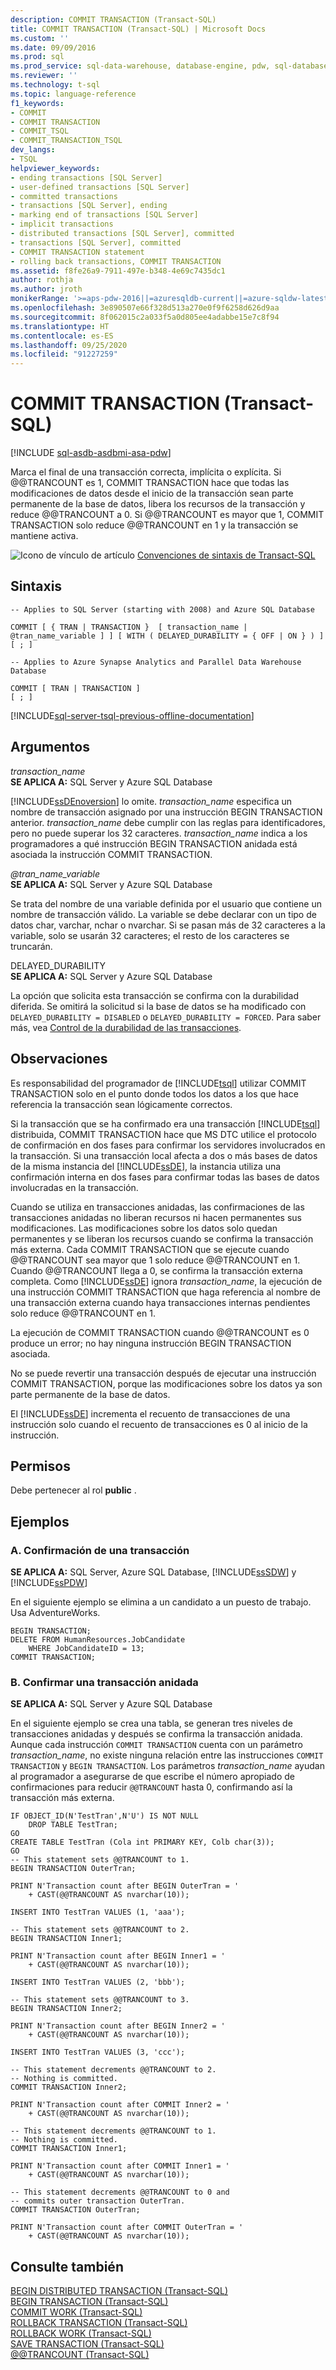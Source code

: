 ```yaml
---
description: COMMIT TRANSACTION (Transact-SQL)
title: COMMIT TRANSACTION (Transact-SQL) | Microsoft Docs
ms.custom: ''
ms.date: 09/09/2016
ms.prod: sql
ms.prod_service: sql-data-warehouse, database-engine, pdw, sql-database
ms.reviewer: ''
ms.technology: t-sql
ms.topic: language-reference
f1_keywords:
- COMMIT
- COMMIT TRANSACTION
- COMMIT_TSQL
- COMMIT_TRANSACTION_TSQL
dev_langs:
- TSQL
helpviewer_keywords:
- ending transactions [SQL Server]
- user-defined transactions [SQL Server]
- committed transactions
- transactions [SQL Server], ending
- marking end of transactions [SQL Server]
- implicit transactions
- distributed transactions [SQL Server], committed
- transactions [SQL Server], committed
- COMMIT TRANSACTION statement
- rolling back transactions, COMMIT TRANSACTION
ms.assetid: f8fe26a9-7911-497e-b348-4e69c7435dc1
author: rothja
ms.author: jroth
monikerRange: '>=aps-pdw-2016||=azuresqldb-current||=azure-sqldw-latest||>=sql-server-2016||=sqlallproducts-allversions||>=sql-server-linux-2017||=azuresqldb-mi-current'
ms.openlocfilehash: 3e890507e66f328d513a270e0f9f6258d626d9aa
ms.sourcegitcommit: 8f062015c2a033f5a0d805ee4adabbe15e7c8f94
ms.translationtype: HT
ms.contentlocale: es-ES
ms.lasthandoff: 09/25/2020
ms.locfileid: "91227259"
---
```

# <a name="commit-transaction-transact-sql"></a>COMMIT TRANSACTION (Transact-SQL)
[!INCLUDE [sql-asdb-asdbmi-asa-pdw](../../includes/applies-to-version/sql-asdb-asdbmi-asa-pdw.md)]

  Marca el final de una transacción correcta, implícita o explícita. Si @@TRANCOUNT es 1, COMMIT TRANSACTION hace que todas las modificaciones de datos desde el inicio de la transacción sean parte permanente de la base de datos, libera los recursos de la transacción y reduce @@TRANCOUNT a 0. Si @@TRANCOUNT es mayor que 1, COMMIT TRANSACTION solo reduce @@TRANCOUNT en 1 y la transacción se mantiene activa.  
  
 ![Icono de vínculo de artículo](../../database-engine/configure-windows/media/topic-link.gif "Icono de vínculo de artículo") [Convenciones de sintaxis de Transact-SQL](../../t-sql/language-elements/transact-sql-syntax-conventions-transact-sql.md)  
  
## <a name="syntax"></a>Sintaxis  
  
```syntaxsql
-- Applies to SQL Server (starting with 2008) and Azure SQL Database
  
COMMIT [ { TRAN | TRANSACTION }  [ transaction_name | @tran_name_variable ] ] [ WITH ( DELAYED_DURABILITY = { OFF | ON } ) ]  
[ ; ]  
```  
 
```syntaxsql
-- Applies to Azure Synapse Analytics and Parallel Data Warehouse Database
  
COMMIT [ TRAN | TRANSACTION ] 
[ ; ]  
``` 
 
  
[!INCLUDE[sql-server-tsql-previous-offline-documentation](../../includes/sql-server-tsql-previous-offline-documentation.md)]

## <a name="arguments"></a>Argumentos
 *transaction_name*  
 **SE APLICA A:** SQL Server y Azure SQL Database
 
 [!INCLUDE[ssDEnoversion](../../includes/ssdenoversion-md.md)] lo omite. *transaction_name* especifica un nombre de transacción asignado por una instrucción BEGIN TRANSACTION anterior. *transaction_name* debe cumplir con las reglas para identificadores, pero no puede superar los 32 caracteres. *transaction_name* indica a los programadores a qué instrucción BEGIN TRANSACTION anidada está asociada la instrucción COMMIT TRANSACTION.  
  
 *\@tran_name_variable*  
 **SE APLICA A:** SQL Server y Azure SQL Database  
 
Se trata del nombre de una variable definida por el usuario que contiene un nombre de transacción válido. La variable se debe declarar con un tipo de datos char, varchar, nchar o nvarchar. Si se pasan más de 32 caracteres a la variable, solo se usarán 32 caracteres; el resto de los caracteres se truncarán.  
  
 DELAYED_DURABILITY  
 **SE APLICA A:** SQL Server y Azure SQL Database   

 La opción que solicita esta transacción se confirma con la durabilidad diferida. Se omitirá la solicitud si la base de datos se ha modificado con `DELAYED_DURABILITY = DISABLED` o `DELAYED_DURABILITY = FORCED`. Para saber más, vea [Control de la durabilidad de las transacciones](../../relational-databases/logs/control-transaction-durability.md).  
  
## <a name="remarks"></a>Observaciones  
 Es responsabilidad del programador de [!INCLUDE[tsql](../../includes/tsql-md.md)] utilizar COMMIT TRANSACTION solo en el punto donde todos los datos a los que hace referencia la transacción sean lógicamente correctos.  
  
 Si la transacción que se ha confirmado era una transacción [!INCLUDE[tsql](../../includes/tsql-md.md)] distribuida, COMMIT TRANSACTION hace que MS DTC utilice el protocolo de confirmación en dos fases para confirmar los servidores involucrados en la transacción. Si una transacción local afecta a dos o más bases de datos de la misma instancia del [!INCLUDE[ssDE](../../includes/ssde-md.md)], la instancia utiliza una confirmación interna en dos fases para confirmar todas las bases de datos involucradas en la transacción.  
  
 Cuando se utiliza en transacciones anidadas, las confirmaciones de las transacciones anidadas no liberan recursos ni hacen permanentes sus modificaciones. Las modificaciones sobre los datos solo quedan permanentes y se liberan los recursos cuando se confirma la transacción más externa. Cada COMMIT TRANSACTION que se ejecute cuando @@TRANCOUNT sea mayor que 1 solo reduce @@TRANCOUNT en 1. Cuando @@TRANCOUNT llega a 0, se confirma la transacción externa completa. Como [!INCLUDE[ssDE](../../includes/ssde-md.md)] ignora *transaction_name*, la ejecución de una instrucción COMMIT TRANSACTION que haga referencia al nombre de una transacción externa cuando haya transacciones internas pendientes solo reduce @@TRANCOUNT en 1.  
  
 La ejecución de COMMIT TRANSACTION cuando @@TRANCOUNT es 0 produce un error; no hay ninguna instrucción BEGIN TRANSACTION asociada.  
  
 No se puede revertir una transacción después de ejecutar una instrucción COMMIT TRANSACTION, porque las modificaciones sobre los datos ya son parte permanente de la base de datos.  
  
 El [!INCLUDE[ssDE](../../includes/ssde-md.md)] incrementa el recuento de transacciones de una instrucción solo cuando el recuento de transacciones es 0 al inicio de la instrucción.  
  
## <a name="permissions"></a>Permisos  
 Debe pertenecer al rol **public** .  
  
## <a name="examples"></a>Ejemplos  
  
### <a name="a-committing-a-transaction"></a>A. Confirmación de una transacción  
**SE APLICA A:** SQL Server, Azure SQL Database, [!INCLUDE[ssSDW](../../includes/sssdwfull-md.md)] y [!INCLUDE[ssPDW](../../includes/sspdw-md.md)]   

En el siguiente ejemplo se elimina a un candidato a un puesto de trabajo. Usa AdventureWorks. 
  
```   
BEGIN TRANSACTION;   
DELETE FROM HumanResources.JobCandidate  
    WHERE JobCandidateID = 13;   
COMMIT TRANSACTION;   
```  
  
### <a name="b-committing-a-nested-transaction"></a>B. Confirmar una transacción anidada  
**SE APLICA A:** SQL Server y Azure SQL Database    

En el siguiente ejemplo se crea una tabla, se generan tres niveles de transacciones anidadas y después se confirma la transacción anidada. Aunque cada instrucción `COMMIT TRANSACTION` cuenta con un parámetro *transaction_name*, no existe ninguna relación entre las instrucciones `COMMIT TRANSACTION` y `BEGIN TRANSACTION`. Los parámetros *transaction_name* ayudan al programador a asegurarse de que escribe el número apropiado de confirmaciones para reducir `@@TRANCOUNT` hasta 0, confirmando así la transacción más externa. 
  
```   
IF OBJECT_ID(N'TestTran',N'U') IS NOT NULL  
    DROP TABLE TestTran;  
GO  
CREATE TABLE TestTran (Cola int PRIMARY KEY, Colb char(3));  
GO  
-- This statement sets @@TRANCOUNT to 1.  
BEGIN TRANSACTION OuterTran;  
  
PRINT N'Transaction count after BEGIN OuterTran = '  
    + CAST(@@TRANCOUNT AS nvarchar(10));  
 
INSERT INTO TestTran VALUES (1, 'aaa');  
 
-- This statement sets @@TRANCOUNT to 2.  
BEGIN TRANSACTION Inner1;  
 
PRINT N'Transaction count after BEGIN Inner1 = '  
    + CAST(@@TRANCOUNT AS nvarchar(10));  
  
INSERT INTO TestTran VALUES (2, 'bbb');  
  
-- This statement sets @@TRANCOUNT to 3.  
BEGIN TRANSACTION Inner2;  
  
PRINT N'Transaction count after BEGIN Inner2 = '  
    + CAST(@@TRANCOUNT AS nvarchar(10));  
  
INSERT INTO TestTran VALUES (3, 'ccc');  
  
-- This statement decrements @@TRANCOUNT to 2.  
-- Nothing is committed.  
COMMIT TRANSACTION Inner2;  
 
PRINT N'Transaction count after COMMIT Inner2 = '  
    + CAST(@@TRANCOUNT AS nvarchar(10));  
 
-- This statement decrements @@TRANCOUNT to 1.  
-- Nothing is committed.  
COMMIT TRANSACTION Inner1;  
 
PRINT N'Transaction count after COMMIT Inner1 = '  
    + CAST(@@TRANCOUNT AS nvarchar(10));  
  
-- This statement decrements @@TRANCOUNT to 0 and  
-- commits outer transaction OuterTran.  
COMMIT TRANSACTION OuterTran;  
  
PRINT N'Transaction count after COMMIT OuterTran = '  
    + CAST(@@TRANCOUNT AS nvarchar(10));  
```  
  
## <a name="see-also"></a>Consulte también  
 [BEGIN DISTRIBUTED TRANSACTION &#40;Transact-SQL&#41;](../../t-sql/language-elements/begin-distributed-transaction-transact-sql.md)   
 [BEGIN TRANSACTION &#40;Transact-SQL&#41;](../../t-sql/language-elements/begin-transaction-transact-sql.md)   
 [COMMIT WORK &#40;Transact-SQL&#41;](../../t-sql/language-elements/commit-work-transact-sql.md)   
 [ROLLBACK TRANSACTION &#40;Transact-SQL&#41;](../../t-sql/language-elements/rollback-transaction-transact-sql.md)   
 [ROLLBACK WORK &#40;Transact-SQL&#41;](../../t-sql/language-elements/rollback-work-transact-sql.md)   
 [SAVE TRANSACTION &#40;Transact-SQL&#41;](../../t-sql/language-elements/save-transaction-transact-sql.md)   
 [@@TRANCOUNT &#40;Transact-SQL&#41;](../../t-sql/functions/trancount-transact-sql.md)  
  

